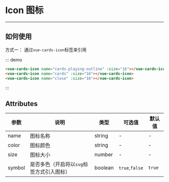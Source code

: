 # Icon 图标
<!-- {.md} -->

---
<!-- {.md} -->

## 如何使用
<!-- {.md} -->

方式一：<!-- {.md} -->
通过<!-- {.md} -->`vue-cards-icon`标签来引用

<!-- <icon-demo></icon-demo> -->

::: demo

```html
<vue-cards-icon name="cards-playing-outline" :size="16"></vue-cards-icon>
<vue-cards-icon name="cards" :size="16"></vue-cards-icon>
<vue-cards-icon name="close" :size="16"></vue-cards-icon>
```

:::



## Attributes
<!-- {.md} -->
| 参数      | 说明    | 类型      | 可选值       | 默认值   |
|---------- |-------- |---------- |-------------  |-------- |
| name     | 图标名称  | string  | -          |    -     |
| color    | 图标颜色  | string  | -           |    -    |
| size    | 图标大小  | number  | -           |    -    |
| symbol    | 是否多色（开启将以`svg`标签方式引入图标）  | boolean  | `true`,`false`          |    `true`     |
